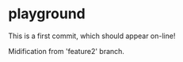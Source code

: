 # playground

This is a first commit, which should appear on-line!

Midification from 'feature2' branch.
